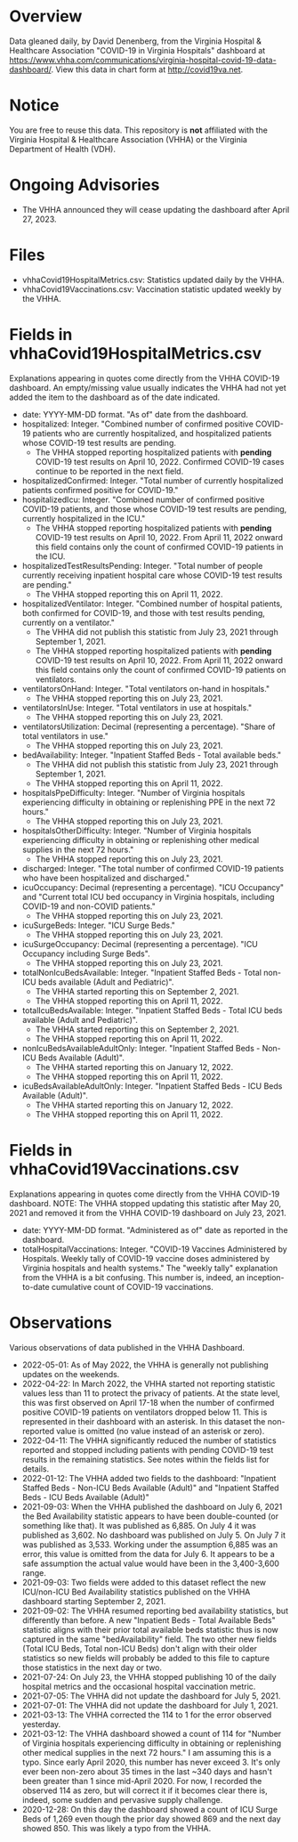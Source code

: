 # Overview

Data gleaned daily, by David Denenberg, from the Virginia Hospital & Healthcare Association "COVID-19 in Virginia Hospitals" dashboard at https://www.vhha.com/communications/virginia-hospital-covid-19-data-dashboard/. View this data in chart form at http://covid19va.net.

# Notice

You are free to reuse this data.  This repository is **not** affiliated with the Virginia Hospital & Healthcare Association (VHHA) or the Virginia Department of Health (VDH).

# Ongoing Advisories

- The VHHA announced they will cease updating the dashboard after April 27, 2023.

# Files

- vhhaCovid19HospitalMetrics.csv: Statistics updated daily by the VHHA.
- vhhaCovid19Vaccinations.csv: Vaccination statistic updated weekly by the VHHA. 

# Fields in vhhaCovid19HospitalMetrics.csv
Explanations appearing in quotes come directly from the VHHA COVID-19 dashboard.  An empty/missing value usually indicates the VHHA had not yet added the item to the dashboard as of the date indicated. 

- date: YYYY-MM-DD format.  "As of" date from the dashboard.
- hospitalized: Integer. "Combined number of confirmed positive COVID-19 patients who are currently hospitalized, and hospitalized patients whose COVID-19 test results are pending.
  - The VHHA stopped reporting hospitalized patients with **pending** COVID-19 test results on April 10, 2022.  Confirmed COVID-19 cases continue to be reported in the next field.
- hospitalizedConfirmed: Integer. "Total number of currently hospitalized patients confirmed positive for COVID-19."
- hospitalizedIcu: Integer. "Combined number of confirmed positive COVID-19 patients, and those whose COVID-19 test results are pending, currently hospitalized in the ICU."
  - The VHHA stopped reporting hospitalized patients with **pending** COVID-19 test results on April 10, 2022.  From April 11, 2022 onward this field contains only the count of confirmed COVID-19 patients in the ICU.
- hospitalizedTestResultsPending: Integer. "Total number of people currently receiving inpatient hospital care whose COVID-19 test results are pending."
  - The VHHA stopped reporting this on April 11, 2022.
- hospitalizedVentilator: Integer. "Combined number of hospital patients, both confirmed for COVID-19, and those with test results pending, currently on a ventilator." 
  - The VHHA did not publish this statistic from July 23, 2021 through September 1, 2021.
  - The VHHA stopped reporting hospitalized patients with **pending** COVID-19 test results on April 10, 2022.  From April 11, 2022 onward this field contains only the count of confirmed COVID-19 patients on ventilators.
- ventilatorsOnHand: Integer. "Total ventilators on-hand in hospitals." 
  - The VHHA stopped reporting this on July 23, 2021.
- ventilatorsInUse: Integer. "Total ventilators in use at hospitals." 
  - The VHHA stopped reporting this on July 23, 2021.
- ventilatorsUtilization: Decimal (representing a percentage).  "Share of total ventilators in use." 
  - The VHHA stopped reporting this on July 23, 2021.
- bedAvailability: Integer. "Inpatient Staffed Beds - Total available beds." 
  - The VHHA did not publish this statistic from July 23, 2021 through September 1, 2021. 
  - The VHHA stopped reporting this on April 11, 2022.
- hospitalsPpeDifficulty: Integer. "Number of Virginia hospitals experiencing difficulty in obtaining or replenishing PPE in the next 72 hours." 
  - The VHHA stopped reporting this on July 23, 2021.
- hospitalsOtherDifficulty: Integer. "Number of Virginia hospitals experiencing difficulty in obtaining or replenishing other medical supplies in the next 72 hours." 
  - The VHHA stopped reporting this on July 23, 2021.
- discharged: Integer. "The total number of confirmed COVID-19 patients who have been hospitalized and discharged."
- icuOccupancy: Decimal (representing a percentage). "ICU Occupancy" and "Current total ICU bed occupancy in Virginia hospitals, including COVID-19 and non-COVID patients."  
  - The VHHA stopped reporting this on July 23, 2021.
- icuSurgeBeds: Integer. "ICU Surge Beds." 
  - The VHHA stopped reporting this on July 23, 2021.
- icuSurgeOccupancy: Decimal (representing a percentage). "ICU Occupancy including Surge Beds".  
  - The VHHA stopped reporting this on July 23, 2021.
- totalNonIcuBedsAvailable: Integer. "Inpatient Staffed Beds - Total non-ICU beds available (Adult and Pediatric)".  
  - The VHHA started reporting this on September 2, 2021. 
  - The VHHA stopped reporting this on April 11, 2022.
- totalIcuBedsAvailable: Integer. "Inpatient Staffed Beds - Total ICU beds available (Adult and Pediatric)".  
  - The VHHA started reporting this on September 2, 2021. 
  - The VHHA stopped reporting this on April 11, 2022.
- nonIcuBedsAvailableAdultOnly: Integer. "Inpatient Staffed Beds - Non-ICU Beds Available (Adult)". 
  - The VHHA started reporting this on January 12, 2022. 
  - The VHHA stopped reporting this on April 11, 2022. 
- icuBedsAvailableAdultOnly: Integer. "Inpatient Staffed Beds - ICU Beds Available (Adult)". 
  - The VHHA started reporting this on January 12, 2022. 
  - The VHHA stopped reporting this on April 11, 2022.

# Fields in vhhaCovid19Vaccinations.csv
Explanations appearing in quotes come directly from the VHHA COVID-19 dashboard.  NOTE: The VHHA stopped updating this statistic after May 20, 2021 and removed it from the VHHA COVID-19 dashboard on July 23, 2021.

- date: YYYY-MM-DD format.  "Administered as of" date as reported in the dashboard.
- totalHospitalVaccinations: Integer. "COVID-19 Vaccines Administered by Hospitals. Weekly tally of COVID-19 vaccine doses administered by Virginia hospitals and health systems."  The "weekly tally" explanation from the VHHA is a bit confusing.  This number is, indeed, an inception-to-date cumulative count of COVID-19 vaccinations.

# Observations
Various observations of data published in the VHHA Dashboard.

- 2022-05-01: As of May 2022, the VHHA is generally not publishing updates on the weekends.
- 2022-04-22: In March 2022, the VHHA started not reporting statistic values less than 11 to protect the privacy of patients.  At the state level, this was first observed on April 17-18 when the number of confirmed positive COVID-19 patients on ventilators dropped below 11.  This is represented in their dashboard with an asterisk.  In this dataset the non-reported value is omitted (no value instead of an asterisk or zero). 
- 2022-04-11: The VHHA significantly reduced the number of statistics reported and stopped including patients with pending COVID-19 test results in the remaining statistics.  See notes within the fields list for details.
- 2022-01-12: The VHHA added two fields to the dashboard: "Inpatient Staffed Beds - Non-ICU Beds Available (Adult)" and "Inpatient Staffed Beds - ICU Beds Available (Adult)"
- 2021-09-03: When the VHHA published the dashboard on July 6, 2021 the Bed Availability statistic appears to have been double-counted (or something like that).  It was published as 6,885.  On July 4 it was published as 3,602.  No dashboard was published on July 5.  On July 7 it was published as 3,533.  Working under the assumption 6,885 was an error, this value is omitted from the data for July 6.  It appears to be a safe assumption the actual value would have been in the 3,400-3,600 range.  
- 2021-09-03: Two fields were added to this dataset reflect the new ICU/non-ICU Bed Availability statistics published on the VHHA dashboard starting September 2, 2021.
- 2021-09-02: The VHHA resumed reporting bed availability statistics, but differently than before.  A new "Inpatient Beds - Total Available Beds" statistic aligns with their prior total available beds statistic thus is now captured in the same "bedAvailability" field.  The two other new fields (Total ICU Beds, Total non-ICU Beds) don't align with their older statistics so new fields will probably be added to this file to capture those statistics in the next day or two.    
- 2021-07-24: On July 23, the VHHA stopped publishing 10 of the daily hospital metrics and the occasional hospital vaccination metric. 
- 2021-07-05: The VHHA did not update the dashboard for July 5, 2021.
- 2021-07-01: The VHHA did not update the dashboard for July 1, 2021.
- 2021-03-13: The VHHA corrected the 114 to 1 for the error observed yesterday.  
- 2021-03-12: The VHHA dashboard showed a count of 114 for "Number of Virginia hospitals experiencing difficulty in obtaining or replenishing other medical supplies in the next 72 hours."  I am assuming this is a typo.  Since early April 2020, this number has never exceed 3.  It's only ever been non-zero about 35 times in the last ~340 days and hasn't been greater than 1 since mid-April 2020.  For now, I recorded the observed 114 as zero, but will correct it if it becomes clear there is, indeed, some sudden and pervasive supply challenge. 
- 2020-12-28: On this day the dashboard showed a count of ICU Surge Beds of 1,269 even though the prior day showed 869 and the next day showed 850.  This was likely a typo from the VHHA.